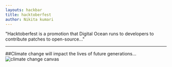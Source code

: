 ```yaml
---
layouts: hackbar
title: hacktoberfest
author: Nikita kumari
---
```


"Hacktoberfest is a promotion that Digital Ocean runs to developers to contribute patches to open-source..."

---
##Climate change will impact the lives of future generations...
![climate change canvas]({{{site.baseurl}}}/assets/images/Nikita_kumari1.jpg)
